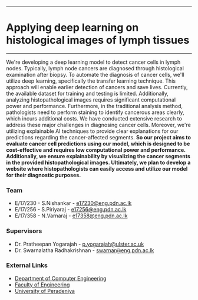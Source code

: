 ___
# Applying deep learning on histological images of lymph tissues
___

We're developing a deep learning model to detect cancer cells in lymph nodes. Typically, lymph node cancers are diagnosed through histological examination after biopsy. To automate the diagnosis of cancer cells, we'll utilize deep learning, specifically the transfer learning technique. This approach will enable earlier detection of cancers and save lives. Currently, the available dataset for training and testing is limited. Additionally, analyzing histopathological images requires significant computational power and performance. Furthermore, in the traditional analysis method, pathologists need to perform staining to identify cancerous areas clearly, which incurs additional costs. We have conducted extensive research to address these major challenges in diagnosing cancer cells. Moreover, we're utilizing explainable AI techniques to provide clear explanations for our predictions regarding the cancer-affected segments. **So our project aims to evaluate cancer cell predictions using our model, which is designed to be cost-effective and requires low computational power and performance. Additionally, we ensure explainability by visualizing the cancer segments in the provided histopathological images. Ultimately, we plan to develop a website where histopathologists can easily access and utilize our model for their diagnostic purposes.**

### Team

- E/17/230 - S.Nishankar - [e17230@eng.pdn.ac.lk](mailto:e17230@eng.pdn.ac.lk)
- E/17/256 - S.Piriyaraj - [e17256@eng.pdn.ac.lk](mailto:e17256@eng.pdn.ac.lk)
- E/17/358 - N.Varnaraj  - [e17358@eng.pdn.ac.lk](mailto:e17358@eng.pdn.ac.lk)

### Supervisors

- Dr. Pratheepan Yogarajah - [p.yogarajah@ulster.ac.uk](mailto:p.yogarajah@ulster.ac.uk)
- Dr. Swarnalatha Radhakrishnan - [swarnar@eng.pdn.ac.lk](mailto:swarnar@eng.pdn.ac.lk)

### External Links

- [Department of Computer Engineering](http://www.ce.pdn.ac.lk/)
- [Faculty of Engineering](http://www.eng.pdn.ac.lk/)
- [University of Peradeniya](https://eng.pdn.ac.lk/)
